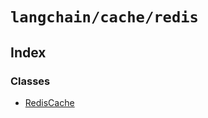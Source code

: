 `langchain/cache/redis`
=======================

Index[​](#index "Direct link to Index")
---------------------------------------

### Classes[​](#classes "Direct link to Classes")

*   [RedisCache](/docs/api/cache_redis/classes/RedisCache)